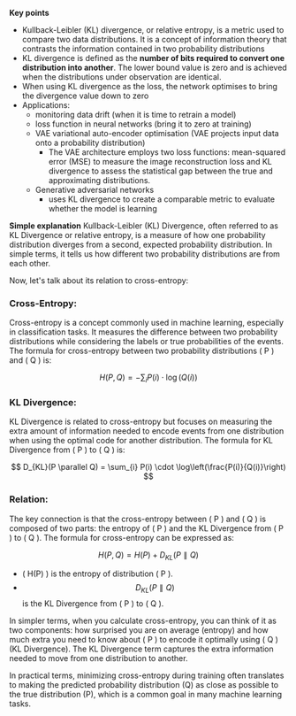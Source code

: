 
**Key points**
- Kullback-Leibler (KL) divergence, or relative entropy, is a metric used to compare two data distributions. It is a concept of information theory that contrasts the information contained in two probability distributions
- KL divergence is defined as the **number of bits required to convert one distribution into another**. The lower bound value is zero and is achieved when the distributions under observation are identical.
- When using KL divergence as the loss, the network optimises to bring the divergence value down to zero
- Applications:
	- monitoring data drift (when it is time to retrain a model)
	- loss function in neural networks (bring it to zero at training)
	- VAE variational auto-encoder optimisation (VAE projects input data onto a probability distribution)
		- The VAE architecture employs two loss functions: mean-squared error (MSE) to measure the image reconstruction loss and KL divergence to assess the statistical gap between the true and approximating distributions.
	- Generative adversarial networks 
		- uses KL divergence to create a comparable metric to evaluate whether the model is learning


**Simple explanation**
Kullback-Leibler (KL) Divergence, often referred to as KL Divergence or relative entropy, is a measure of how one probability distribution diverges from a second, expected probability distribution. In simple terms, it tells us how different two probability distributions are from each other.

Now, let's talk about its relation to cross-entropy:

### Cross-Entropy:
Cross-entropy is a concept commonly used in machine learning, especially in classification tasks. It measures the difference between two probability distributions while considering the labels or true probabilities of the events. The formula for cross-entropy between two probability distributions \( P \) and \( Q \) is:

$$ H(P, Q) = - \sum_{i} P(i) \cdot \log(Q(i)) $$

### KL Divergence:
KL Divergence is related to cross-entropy but focuses on measuring the extra amount of information needed to encode events from one distribution when using the optimal code for another distribution. The formula for KL Divergence from \( P \) to \( Q \) is:

$$ D_{KL}(P \parallel Q) = \sum_{i} P(i) \cdot \log\left(\frac{P(i)}{Q(i)}\right) $$

### Relation:
The key connection is that the cross-entropy between \( P \) and \( Q \) is composed of two parts: the entropy of \( P \) and the KL Divergence from \( P \) to \( Q \). The formula for cross-entropy can be expressed as:

$$ H(P, Q) = H(P) + D_{KL}(P \parallel Q) $$

- \( H(P) \) is the entropy of distribution \( P \).
- $$D_{KL}(P \parallel Q) $$ is the KL Divergence from \( P \) to \( Q \).

In simpler terms, when you calculate cross-entropy, you can think of it as two components: how surprised you are on average (entropy) and how much extra you need to know about \( P \) to encode it optimally using \( Q \) (KL Divergence). The KL Divergence term captures the extra information needed to move from one distribution to another.

In practical terms, minimizing cross-entropy during training often translates to making the predicted probability distribution (Q) as close as possible to the true distribution (P), which is a common goal in many machine learning tasks.